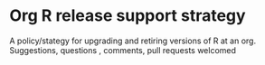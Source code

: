 # Org R release support strategy

A policy/stategy for upgrading and retiring versions of R at an org.
Suggestions, questions , comments, pull requests welcomed
